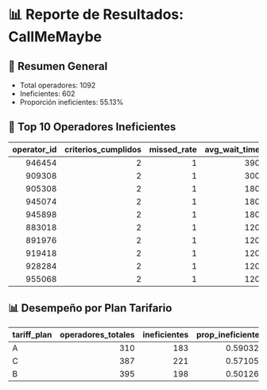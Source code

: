 # 📊 Reporte de Resultados: CallMeMaybe

## 🔹 Resumen General
- Total operadores: 1092
- Ineficientes: 602
- Proporción ineficientes: 55.13%

## 🥇 Top 10 Operadores Ineficientes
|   operator_id |   criterios_cumplidos |   missed_rate |   avg_wait_time |   total_calls |   total_incoming |   total_outgoing | ineficiente_missed   | ineficiente_wait   | ineficiente_outgoing   |
|--------------:|----------------------:|--------------:|----------------:|--------------:|-----------------:|-----------------:|:---------------------|:-------------------|:-----------------------|
|        946454 |                     2 |             1 |             390 |             2 |                0 |                2 | True                 | True               | False                  |
|        909308 |                     2 |             1 |             300 |             3 |                0 |                3 | True                 | True               | False                  |
|        905308 |                     2 |             1 |             180 |             1 |                0 |                1 | True                 | True               | False                  |
|        945074 |                     2 |             1 |             180 |             1 |                0 |                1 | True                 | True               | False                  |
|        945898 |                     2 |             1 |             180 |             1 |                0 |                1 | True                 | True               | False                  |
|        883018 |                     2 |             1 |             120 |             1 |                0 |                1 | True                 | True               | False                  |
|        891976 |                     2 |             1 |             120 |             1 |                0 |                1 | True                 | True               | False                  |
|        919418 |                     2 |             1 |             120 |             1 |                0 |                1 | True                 | True               | False                  |
|        928284 |                     2 |             1 |             120 |             1 |                0 |                1 | True                 | True               | False                  |
|        955068 |                     2 |             1 |             120 |             1 |                0 |                1 | True                 | True               | False                  |

## 📊 Desempeño por Plan Tarifario
| tariff_plan   |   operadores_totales |   ineficientes |   prop_ineficientes |   missed_rate_promedio |   wait_time_promedio |   criterios_promedio |
|:--------------|---------------------:|---------------:|--------------------:|-----------------------:|---------------------:|---------------------:|
| A             |                  310 |            183 |            0.590323 |               0.355586 |            206.262   |             0.790323 |
| C             |                  387 |            221 |            0.571059 |               0.255133 |             20.8819  |             0.674419 |
| B             |                  395 |            198 |            0.501266 |               0.329725 |             -7.92495 |             0.627848 |

